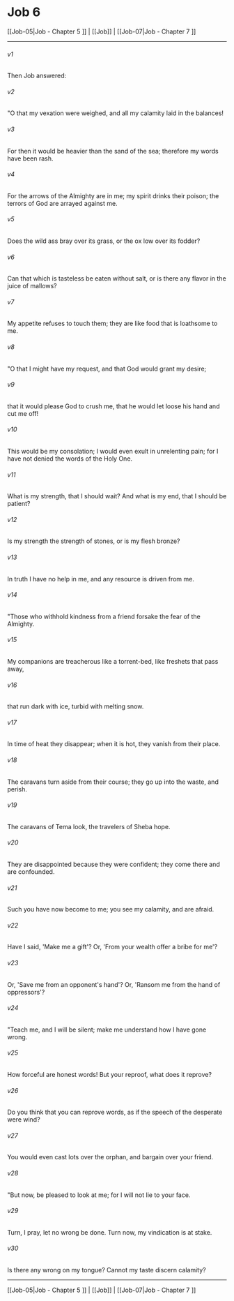 # Job 6

[[Job-05|Job - Chapter 5 ]] | [[Job]] | [[Job-07|Job - Chapter 7 ]]
***

###### v1
Then Job answered:
###### v2
"O that my vexation were weighed, and all my calamity laid in the balances!
###### v3
For then it would be heavier than the sand of the sea; therefore my words have been rash.
###### v4
For the arrows of the Almighty are in me; my spirit drinks their poison; the terrors of God are arrayed against me.
###### v5
Does the wild ass bray over its grass, or the ox low over its fodder?
###### v6
Can that which is tasteless be eaten without salt, or is there any flavor in the juice of mallows?
###### v7
My appetite refuses to touch them; they are like food that is loathsome to me.
###### v8
"O that I might have my request, and that God would grant my desire;
###### v9
that it would please God to crush me, that he would let loose his hand and cut me off!
###### v10
This would be my consolation; I would even exult in unrelenting pain; for I have not denied the words of the Holy One.
###### v11
What is my strength, that I should wait? And what is my end, that I should be patient?
###### v12
Is my strength the strength of stones, or is my flesh bronze?
###### v13
In truth I have no help in me, and any resource is driven from me.
###### v14
"Those who withhold kindness from a friend forsake the fear of the Almighty.
###### v15
My companions are treacherous like a torrent-bed, like freshets that pass away,
###### v16
that run dark with ice, turbid with melting snow.
###### v17
In time of heat they disappear; when it is hot, they vanish from their place.
###### v18
The caravans turn aside from their course; they go up into the waste, and perish.
###### v19
The caravans of Tema look, the travelers of Sheba hope.
###### v20
They are disappointed because they were confident; they come there and are confounded.
###### v21
Such you have now become to me; you see my calamity, and are afraid.
###### v22
Have I said, 'Make me a gift'? Or, 'From your wealth offer a bribe for me'?
###### v23
Or, 'Save me from an opponent's hand'? Or, 'Ransom me from the hand of oppressors'?
###### v24
"Teach me, and I will be silent; make me understand how I have gone wrong.
###### v25
How forceful are honest words! But your reproof, what does it reprove?
###### v26
Do you think that you can reprove words, as if the speech of the desperate were wind?
###### v27
You would even cast lots over the orphan, and bargain over your friend.
###### v28
"But now, be pleased to look at me; for I will not lie to your face.
###### v29
Turn, I pray, let no wrong be done. Turn now, my vindication is at stake.
###### v30
Is there any wrong on my tongue? Cannot my taste discern calamity?

***

[[Job-05|Job - Chapter 5 ]] | [[Job]] | [[Job-07|Job - Chapter 7 ]]
